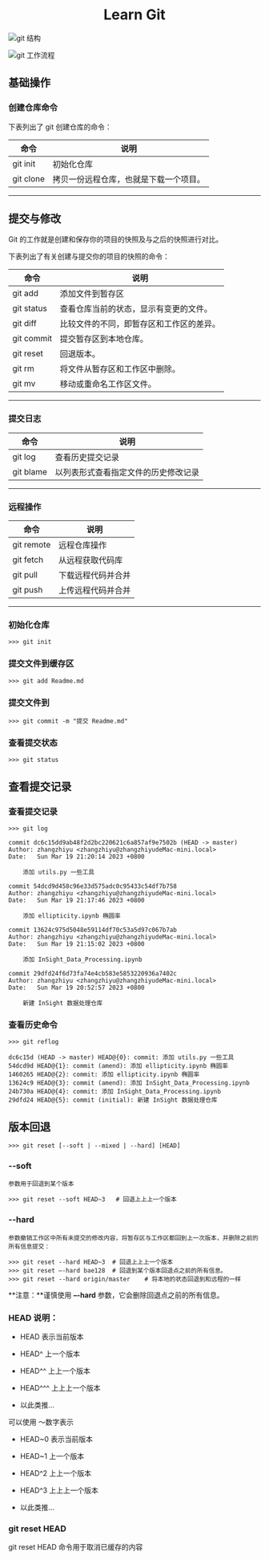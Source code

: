 # <center> Learn Git</center>

![git 结构](https://raw.githubusercontent.com/erbiaoger/PicGo/main/image/202303192139836.jpg)


![git 工作流程](https://raw.githubusercontent.com/erbiaoger/PicGo/main/image/202303192139707.png)


## 基础操作



### 创建仓库命令

下表列出了 git 创建仓库的命令：

|命令|说明|
|--|--|
|git init|初始化仓库|
|git clone|拷贝一份远程仓库，也就是下载一个项目。|

---

## 提交与修改

Git 的工作就是创建和保存你的项目的快照及与之后的快照进行对比。

下表列出了有关创建与提交你的项目的快照的命令：

|命令|说明|
|--|--|
|git add | 添加文件到暂存区|
|git status|查看仓库当前的状态，显示有变更的文件。|
|git diff|比较文件的不同，即暂存区和工作区的差异。|
|git commit|提交暂存区到本地仓库。|
|git reset|回退版本。|
|git rm|将文件从暂存区和工作区中删除。|
|git mv|移动或重命名工作区文件。

---
### 提交日志

|命令|说明|
|--|--|
|git log|查看历史提交记录|
|git blame|以列表形式查看指定文件的历史修改记录|

---
### 远程操作

|命令|说明|
|--|--|
|git remote|远程仓库操作|
|git fetch|从远程获取代码库|
|git pull|下载远程代码并合并|
|git push|上传远程代码并合并|

---

### 初始化仓库
```shell
>>> git init
```
### 提交文件到缓存区
```shell
>>> git add Readme.md
```
### 提交文件到
```shell
>>> git commit -m "提交 Readme.md"
```
### 查看提交状态
```shell
>>> git status
```
## 查看提交记录
### 查看提交记录
```shell
>>> git log

commit dc6c15dd9ab48f2d2bc220621c6a857af9e7502b (HEAD -> master)
Author: zhangzhiyu <zhangzhiyu@zhangzhiyudeMac-mini.local>
Date:   Sun Mar 19 21:20:14 2023 +0800

    添加 utils.py 一些工具

commit 54dcd9d458c96e33d575adc0c95433c54df7b758
Author: zhangzhiyu <zhangzhiyu@zhangzhiyudeMac-mini.local>
Date:   Sun Mar 19 21:17:46 2023 +0800

    添加 ellipticity.ipynb 椭圆率

commit 13624c975d5048e59114df70c53a5d97c067b7ab
Author: zhangzhiyu <zhangzhiyu@zhangzhiyudeMac-mini.local>
Date:   Sun Mar 19 21:15:02 2023 +0800

    添加 InSight_Data_Processing.ipynb

commit 29dfd24f6d73fa74e4cb583e5853220936a7402c
Author: zhangzhiyu <zhangzhiyu@zhangzhiyudeMac-mini.local>
Date:   Sun Mar 19 20:52:57 2023 +0800

    新建 InSight 数据处理仓库
```
### 查看历史命令
```shell
>>> git reflog

dc6c15d (HEAD -> master) HEAD@{0}: commit: 添加 utils.py 一些工具
54dcd9d HEAD@{1}: commit (amend): 添加 ellipticity.ipynb 椭圆率
1460265 HEAD@{2}: commit: 添加 ellipticity.ipynb 椭圆率
13624c9 HEAD@{3}: commit (amend): 添加 InSight_Data_Processing.ipynb
24b730a HEAD@{4}: commit: 添加 InSight_Data_Processing.ipynb
29dfd24 HEAD@{5}: commit (initial): 新建 InSight 数据处理仓库
```

## 版本回退
```shell
>>> git reset [--soft | --mixed | --hard] [HEAD]
```

### **--soft** 
	参数用于回退到某个版本
```shell
>>> git reset --soft HEAD~3   # 回退上上上一个版本
```

### **--hard** 
	参数撤销工作区中所有未提交的修改内容，将暂存区与工作区都回到上一次版本，并删除之前的所有信息提交：
```shell
>>> git reset --hard HEAD~3  # 回退上上上一个版本 
>>> git reset –-hard bae128  # 回退到某个版本回退点之前的所有信息。
>>> git reset --hard origin/master    # 将本地的状态回退到和远程的一样
```
**注意：**谨慎使用 **–-hard** 参数，它会删除回退点之前的所有信息。

### **HEAD 说明：**

-   HEAD 表示当前版本
    
-   HEAD^ 上一个版本
    
-   HEAD^^ 上上一个版本
    
-   HEAD^^^ 上上上一个版本
    
-   以此类推...
    

可以使用 ～数字表示

-   HEAD~0 表示当前版本
    
-   HEAD~1 上一个版本
    
-   HEAD^2 上上一个版本
    
-   HEAD^3 上上上一个版本
    
-   以此类推...

### git reset HEAD

git reset HEAD 命令用于取消已缓存的内容
